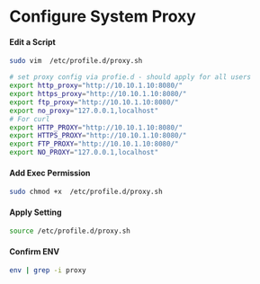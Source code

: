 # Configure System Proxy

#### Edit a Script

```bash
sudo vim  /etc/profile.d/proxy.sh
```

```sh
# set proxy config via profie.d - should apply for all users
export http_proxy="http://10.10.1.10:8080/"
export https_proxy="http://10.10.1.10:8080/"
export ftp_proxy="http://10.10.1.10:8080/"
export no_proxy="127.0.0.1,localhost"
# For curl
export HTTP_PROXY="http://10.10.1.10:8080/"
export HTTPS_PROXY="http://10.10.1.10:8080/"
export FTP_PROXY="http://10.10.1.10:8080/"
export NO_PROXY="127.0.0.1,localhost"
```

#### Add Exec Permission

```bash
sudo chmod +x  /etc/profile.d/proxy.sh
```

#### Apply Setting

```bash
source /etc/profile.d/proxy.sh
```
#### Confirm ENV

```bash
env | grep -i proxy
```
